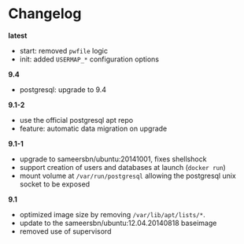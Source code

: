 # Changelog

**latest**
- start: removed `pwfile` logic
- init: added `USERMAP_*` configuration options

**9.4**
- postgresql: upgrade to 9.4

**9.1-2**
- use the official postgresql apt repo
- feature: automatic data migration on upgrade

**9.1-1**
- upgrade to sameersbn/ubuntu:20141001, fixes shellshock
- support creation of users and databases at launch (`docker run`)
- mount volume at `/var/run/postgresql` allowing the postgresql unix socket to be exposed

**9.1**
- optimized image size by removing `/var/lib/apt/lists/*`.
- update to the sameersbn/ubuntu:12.04.20140818 baseimage
- removed use of supervisord
